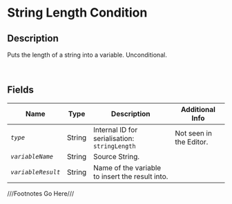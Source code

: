 String Length Condition
============= 

## Description

Puts the length of a string into a variable. Unconditional.

<br />

## Fields

| Name     | Type   | Description | Additional Info |
| -------- | ------ | ----------- | --------------- |
| *`type`* | String |      Internal ID for serialisation: `stringLength`       |         Not seen in the Editor.        |
| *`variableName`* | String |      Source String.       |                 |
| *`variableResult`* | String |      Name of the variable to insert the result into.       |                 |

///Footnotes Go Here///

[^-1]: Fields in *italics* are required for the Object to be valid.  

